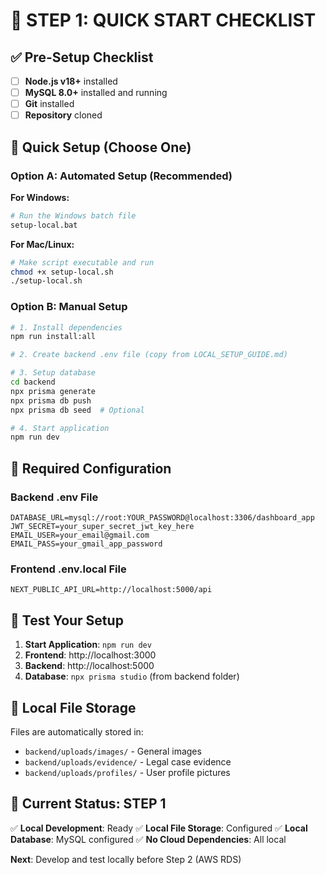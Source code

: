 # 🚀 **STEP 1: QUICK START CHECKLIST**

## ✅ **Pre-Setup Checklist**

- [ ] **Node.js v18+** installed
- [ ] **MySQL 8.0+** installed and running
- [ ] **Git** installed
- [ ] **Repository** cloned

## 🎯 **Quick Setup (Choose One)**

### **Option A: Automated Setup (Recommended)**

**For Windows:**

```bash
# Run the Windows batch file
setup-local.bat
```

**For Mac/Linux:**

```bash
# Make script executable and run
chmod +x setup-local.sh
./setup-local.sh
```

### **Option B: Manual Setup**

```bash
# 1. Install dependencies
npm run install:all

# 2. Create backend .env file (copy from LOCAL_SETUP_GUIDE.md)

# 3. Setup database
cd backend
npx prisma generate
npx prisma db push
npx prisma db seed  # Optional

# 4. Start application
npm run dev
```

## 🔧 **Required Configuration**

### **Backend .env File**

```env
DATABASE_URL=mysql://root:YOUR_PASSWORD@localhost:3306/dashboard_app
JWT_SECRET=your_super_secret_jwt_key_here
EMAIL_USER=your_email@gmail.com
EMAIL_PASS=your_gmail_app_password
```

### **Frontend .env.local File**

```env
NEXT_PUBLIC_API_URL=http://localhost:5000/api
```

## 🧪 **Test Your Setup**

1. **Start Application**: `npm run dev`
2. **Frontend**: http://localhost:3000
3. **Backend**: http://localhost:5000
4. **Database**: `npx prisma studio` (from backend folder)

## 📁 **Local File Storage**

Files are automatically stored in:

- `backend/uploads/images/` - General images
- `backend/uploads/evidence/` - Legal case evidence
- `backend/uploads/profiles/` - User profile pictures

## 🎯 **Current Status: STEP 1**

✅ **Local Development**: Ready
✅ **Local File Storage**: Configured
✅ **Local Database**: MySQL configured
✅ **No Cloud Dependencies**: All local

**Next**: Develop and test locally before Step 2 (AWS RDS)
